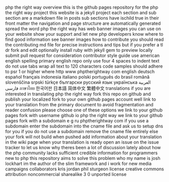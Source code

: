 php the right way overview this is the github pages repository for the php the right way project this website is a jekyll project each section and sub section are a markdown file in posts sub sections have ischild true in their front matter the navigation and page structure are automatically generated spread the word php the right way has web banner images you can use on your website show your support and let new php developers know where to find good information see banner images how to contribute you should read the contributing md file for precise instructions and tips but if you prefer a tl dr fork and edit optionally install ruby with jekyll gem to preview locally submit pull request for consideration contributor style guide use american english spelling primary english repo only use four 4 spaces to indent text do not use tabs wrap all text to 120 characters code samples should adhere to psr 1 or higher where http www phptherightway com english deutsch español français indonesia italiano polski português do brasil română slovenščina srpski türkçe български русский язык українська العربية فارسى ภาษาไทย 한국어판 日本語 简体中文 繁體中文 translations if you are interested in translating php the right way fork this repo on github and publish your localized fork to your own github pages account well link to your translation from the primary document to avoid fragmentation and reader confusion please choose one of these options we link to your github pages fork with username github io php the right way we link to your github pages fork with a subdomain e g ru phptherightway com if you use a subdomain enter the subdomain into the cname file and ask us to setup dns for you if you do not use a subdomain remove the cname file entirely else your fork will not build when pushed add information about your translation in the wiki page when your translation is ready open an issue on the issue tracker to let us know why theres been a lot of discussion lately about how the php community lacks sufficient credible information for programmers new to php this repository aims to solve this problem who my name is josh lockhart im the author of the slim framework and i work for new media campaigns collaborators kris jordan phil sturgeon license creative commons attribution noncommercial sharealike 3 0 unported license